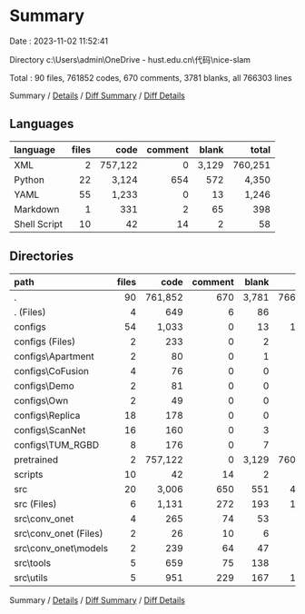 # Summary

Date : 2023-11-02 11:52:41

Directory c:\\Users\\admin\\OneDrive - hust.edu.cn\\代码\\nice-slam

Total : 90 files,  761852 codes, 670 comments, 3781 blanks, all 766303 lines

Summary / [Details](details.md) / [Diff Summary](diff.md) / [Diff Details](diff-details.md)

## Languages
| language | files | code | comment | blank | total |
| :--- | ---: | ---: | ---: | ---: | ---: |
| XML | 2 | 757,122 | 0 | 3,129 | 760,251 |
| Python | 22 | 3,124 | 654 | 572 | 4,350 |
| YAML | 55 | 1,233 | 0 | 13 | 1,246 |
| Markdown | 1 | 331 | 2 | 65 | 398 |
| Shell Script | 10 | 42 | 14 | 2 | 58 |

## Directories
| path | files | code | comment | blank | total |
| :--- | ---: | ---: | ---: | ---: | ---: |
| . | 90 | 761,852 | 670 | 3,781 | 766,303 |
| . (Files) | 4 | 649 | 6 | 86 | 741 |
| configs | 54 | 1,033 | 0 | 13 | 1,046 |
| configs (Files) | 2 | 233 | 0 | 2 | 235 |
| configs\\Apartment | 2 | 80 | 0 | 1 | 81 |
| configs\\CoFusion | 4 | 76 | 0 | 0 | 76 |
| configs\\Demo | 2 | 81 | 0 | 0 | 81 |
| configs\\Own | 2 | 49 | 0 | 0 | 49 |
| configs\\Replica | 18 | 178 | 0 | 0 | 178 |
| configs\\ScanNet | 16 | 160 | 0 | 3 | 163 |
| configs\\TUM_RGBD | 8 | 176 | 0 | 7 | 183 |
| pretrained | 2 | 757,122 | 0 | 3,129 | 760,251 |
| scripts | 10 | 42 | 14 | 2 | 58 |
| src | 20 | 3,006 | 650 | 551 | 4,207 |
| src (Files) | 6 | 1,131 | 272 | 193 | 1,596 |
| src\\conv_onet | 4 | 265 | 74 | 53 | 392 |
| src\\conv_onet (Files) | 2 | 26 | 10 | 6 | 42 |
| src\\conv_onet\\models | 2 | 239 | 64 | 47 | 350 |
| src\\tools | 5 | 659 | 75 | 138 | 872 |
| src\\utils | 5 | 951 | 229 | 167 | 1,347 |

Summary / [Details](details.md) / [Diff Summary](diff.md) / [Diff Details](diff-details.md)